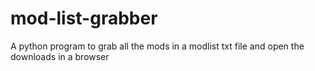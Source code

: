 # mod-list-grabber
A python program to grab all the mods in a modlist txt file and open the downloads in a browser
